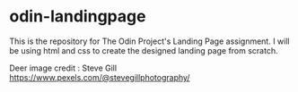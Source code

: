 # odin-landingpage

This is the repository for The Odin Project's Landing Page assignment. I will be using html and css to create the designed landing page from scratch. 

Deer image credit : Steve Gill https://www.pexels.com/@stevegillphotography/